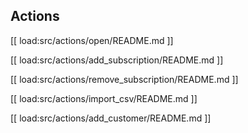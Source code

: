 
## Actions

[[ load:src/actions/open/README.md ]]

[[ load:src/actions/add_subscription/README.md ]]

[[ load:src/actions/remove_subscription/README.md ]]

[[ load:src/actions/import_csv/README.md ]]

[[ load:src/actions/add_customer/README.md ]]